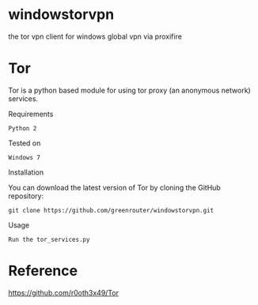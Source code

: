 # windowstorvpn
the tor vpn client for windows global vpn via proxifire

# Tor

Tor is a python based module for using tor proxy (an anonymous network) services.

Requirements

    Python 2

Tested on

    Windows 7

Installation

You can download the latest version of Tor by cloning the GitHub repository:

    git clone https://github.com/greenrouter/windowstorvpn.git

Usage

    Run the tor_services.py

# Reference
https://github.com/r0oth3x49/Tor
